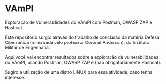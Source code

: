 # VAmPI
Exploração de Vulnerabilidades do VAmPI com Postman, OWASP ZAP e Hashcat. 

Este repositório surgio através do trabalho de conclusão da matéria Defesa Cibernética (ministrada pelo professor Coronel Anderson), do Instituto Militar de Engenharia. 

Aqui você vai encontrar  resultados sobre a exploração de vulnerabilidades do VAmPI, usando Postman, OWASP ZAP e (não obrigatoriamente Hashcat). 

Sugiro a utilização de uma distro LINUX para essa atividade, caso tenha interesse. 
